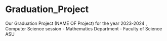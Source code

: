 # Graduation_Project
Our Graduation Project (NAME OF Project) for the year 2023-2024 , Computer Science session - Mathematics Department - Faculty of Science ASU
